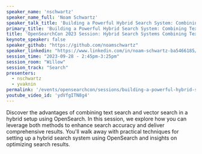 ```yaml
---
speaker_name: 'nschwartz'
speaker_name_full: 'Noam Schwartz'
speaker_talk_title: 'Building a Powerful Hybrid Search System: Combining Text and Vector Search for Enhanced OpenSearch Performance'
primary_title: 'Building a Powerful Hybrid Search System: Combining Text and Vector Search for Enhanced OpenSearch Performance'
title: 'OpenSearchCon 2023 Session: Hybrid Search Systems Combining Text and Vector Search for Enhanced Performance'
keynote_speaker: false
speaker_github: "https://github.com/noamschwartz"
speaker_linkedin: "https://www.linkedin.com/in/noam-schwartz-ba5466185/"
session_time: "2023-09-28 - 2:45pm-3:25pm"
session_room: "Willow"
session_track: "Search"
presenters: 
  - nschwartz
  - yvaknin
permalink: '/events/opensearchcon/sessions/building-a-powerful-hybrid-search-system-combining-text-and-vector-search-for-enhanced-opensearch-performance.html'
youtube_video_id: 'ydVfgITN8g4'
---
```


Discover the advantages of combining text search and vector search in a hybrid setup using OpenSearch. In this session, we explore how you can leverage both methods to enhance search accuracy and deliver comprehensive results. You'll walk away with practical techniques for setting up a hybrid search system using OpenSearch and insights on optimizing search results.
